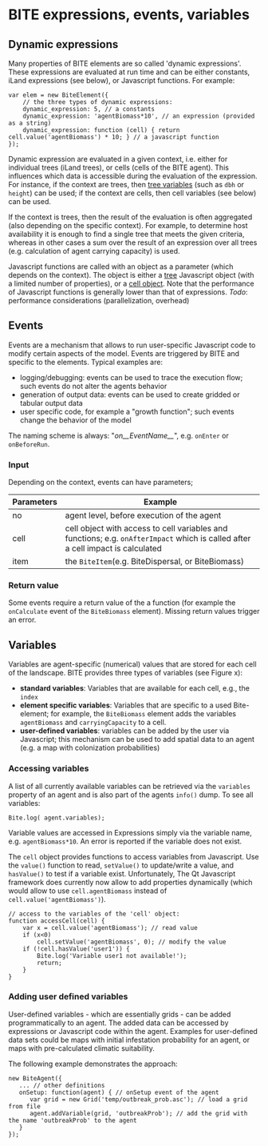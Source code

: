 # BITE expressions, events, variables

## Dynamic expressions

Many properties of BITE elements are so called 'dynamic expressions'. 
These expressions are evaluated at run time and can be either constants, iLand expressions (see below), or 
Javascript functions. For example:

```
var elem = new BiteElement({
    // the three types of dynamic expressions:
	dynamic_expression: 5, // a constants
	dynamic_expression: 'agentBiomass*10', // an expression (provided as a string)
	dynamic_expression: function (cell) { return cell.value('agentBiomass') * 10; } // a javascript function
});
```

Dynamic expression are evaluated in a given context, i.e. either for individual trees (iLand trees), or 
cells (cells of the BITE agent). This influences which data is accessible during the evaluation of the
expression. For instance, if the context are trees, then [tree variables](https://iland-model.org/tree+variables) 
(such as `dbh` or `height`) can be used; if the context are cells, then cell variables (see below) can be
used. 

If the context is trees, then the result of the evaluation is often aggregated (also depending on the specific
context). For example, to determine host availability it is enough to find a single tree that meets
the given criteria, whereas in other cases a sum over the result of an expression over all trees 
(e.g. calculation of agent carrying capacity) is used.

Javascript functions are called with an object as a parameter (which depends on the context). The object is
either a [tree](/apidoc/classes/Tree.html) Javascript object (with a limited number of properties), or a
[cell object](link!!). Note that the performance of Javascript functions is generally
lower than that of expressions. *Todo*: performance considerations (parallelization, overhead)

## Events
Events are a mechanism that allows to run user-specific Javascript code to modify certain aspects of the 
model. Events are triggered by BITE and specific to the elements. Typical examples are:

* logging/debugging: events can be used to trace the execution flow; such events do not alter the agents behavior
* generation of output data: events can be used to create gridded or tabular output data
* user specific code, for example a "growth function"; such events change the behavior of the model

The naming scheme is always: "*on__EventName__*", e.g. `onEnter` or `onBeforeRun`. 

### Input
Depending on the context, events can have parameters; 

Parameters | Example
-------|------------
no     | agent level, before execution of the agent
cell | cell object with access to cell variables and functions; e.g. `onAfterImpact` which is called after a cell impact is calculated
item | the `BiteItem`(e.g. BiteDispersal, or BiteBiomass)

 
### Return value
Some events require a return value of the a function (for example the `onCalculate` event of the `BiteBiomass` element). Missing
return values trigger an error. 

## Variables

Variables are agent-specific (numerical) values that are stored for each cell of the landscape. BITE provides
three types of variables (see Figure x):

* __standard variables__: Variables that are available for each cell, e.g., the `index` 
* __element specific variables__: Variables that are specific to a used Bite-element; for example, the
`BiteBiomass` element adds the variables `agentBiomass` and `carryingCapacity` to a cell.
* __user-defined variables__: variables can be added by the user via Javascript; this mechanism can be used to
add spatial data to an agent (e.g. a map with colonization probabilities)

### Accessing variables

A list of all currently available variables can be retrieved via the `variables` property of an agent and
is also part of the agents `info()` dump. To see all variables:

```
Bite.log( agent.variables);
``` 

Variable values are accessed in Expressions simply via the variable name, e.g. `agentBiomass*10`. An error is reported if 
the variable does not exist. 

The `cell` object provides functions to access variables from Javascript. Use 
the `value()` function to read, `setValue()` to update/write a value, and `hasValue()` to test if a variable
exist. Unfortunately, The Qt Javascript framework does currently now allow to add properties dynamically 
(which would allow to use `cell.agentBiomass` instead of `cell.value('agentBiomass')`).

```
// access to the variables of the 'cell' object:
function accessCell(cell) {
	var x = cell.value('agentBiomass'); // read value
	if (x<0)
		cell.setValue('agentBiomass', 0); // modify the value
	if (!cell.hasValue('user1')) {
		Bite.log('Variable user1 not available!');
		return;
	}
} 
```

### Adding user defined variables

User-defined variables - which are essentially grids - can be added programmatically to an agent. The 
added data can be accessed by expressions or Javascript code within the agent. Examples for user-defined
data sets could be maps with initial infestation probability for an agent, 
or maps with pre-calculated climatic suitability.

The following example demonstrates the approach:

```
new BiteAgent({
   ... // other definitions
   onSetup: function(agent) { // onSetup event of the agent
	  var grid = new Grid('temp/outbreak_prob.asc'); // load a grid from file
	  agent.addVariable(grid, 'outbreakProb'); // add the grid with the name 'outbreakProb' to the agent
   }
});

```

